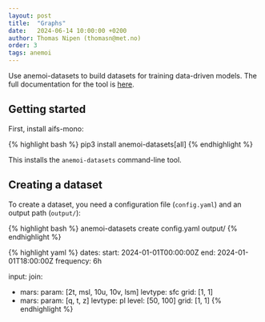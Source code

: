 ```yaml
---
layout: post
title:  "Graphs"
date:   2024-06-14 10:00:00 +0200
author: Thomas Nipen (thomasn@met.no)
order: 3
tags: anemoi
---
```


Use anemoi-datasets to build datasets for training data-driven models. The full documentation for the tool is
[here](https://anemoi-datasets.readthedocs.io/en/latest/).

## Getting started

First, install aifs-mono:

{% highlight bash %}
pip3 install anemoi-datasets[all]
{% endhighlight %}

This installs the `anemoi-datasets` command-line tool.

## Creating a dataset

To create a dataset, you need a configuration file
(`config.yaml`) and an output path (`output/`):

{% highlight bash %}
anemoi-datasets create config.yaml output/
{% endhighlight %}


{% highlight yaml %}
dates:
  start: 2024-01-01T00:00:00Z
  end: 2024-01-01T18:00:00Z
  frequency: 6h

input:
  join:
  - mars:
      param: [2t, msl, 10u, 10v, lsm]
      levtype: sfc
      grid: [1, 1]
  - mars:
      param: [q, t, z]
      levtype: pl
      level: [50, 100]
      grid: [1, 1]
{% endhighlight %}
